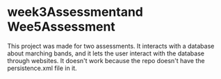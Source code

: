 # week3Assessmentand Wee5Assessment
This project was made for two assessments. It interacts with a database about marching bands, and it lets the user interact with the database through websites. It doesn't work because the repo doesn't have the persistence.xml file in it.
